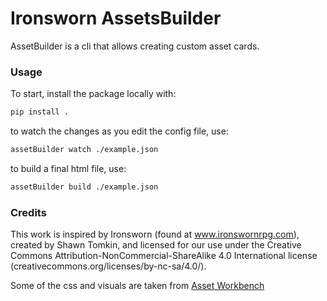 # Ironsworn AssetsBuilder

AssetBuilder is a cli that allows creating custom asset cards.

### Usage

To start, install the package locally with:

```bash
pip install .
```

to watch the changes as you edit the config file, use:

```bash
assetBuilder watch ./example.json
```

to build a final html file, use:

```bash
assetBuilder build ./example.json
```

### Credits

This work is inspired by Ironsworn (found at www.ironswornrpg.com), created by Shawn Tomkin, and licensed for our use under the Creative Commons Attribution-NonCommercial-ShareAlike 4.0 International license (creativecommons.org/licenses/by-nc-sa/4.0/).

Some of the css and visuals are taken from [Asset Workbench](https://effortlessmountain.github.io/ironsworn-asset-workbench/)
